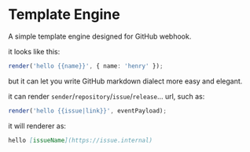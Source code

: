 # Template Engine

A simple template engine designed for GitHub webhook.

it looks like this:

```ts
render('hello {{name}}', { name: 'henry' });
```

but it can let you write GitHub markdown dialect more easy and elegant.

it can render `sender`/`repository`/`issue`/`release`... url, such as:

```ts
render('hello {{issue|link}}', eventPayload);
```

it will renderer as:

```md
hello [issueName](https://issue.internal)
```
